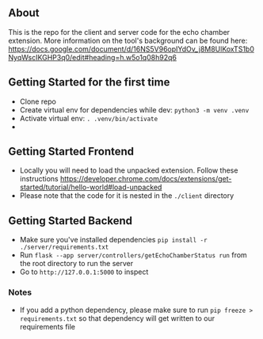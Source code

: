 ## About
This is the repo for the client and server code for the echo chamber extension. More information on the tool's background can be found here: https://docs.google.com/document/d/16NS5V96opIYdOv_j8M8UlKoxTS1b0NyqWscIKGHP3q0/edit#heading=h.w5o1q08h92q6

## Getting Started for the first time
- Clone repo
- Create virtual env for dependencies while dev: `python3 -m venv .venv`
- Activate virtual env: `. .venv/bin/activate`
- 

## Getting Started Frontend
- Locally you will need to load the unpacked extension. Follow these instructions https://developer.chrome.com/docs/extensions/get-started/tutorial/hello-world#load-unpacked
 - Please note that the code for it is nested in the `./client` directory


## Getting Started Backend
- Make sure you've installed dependencies `pip install -r ./server/requirements.txt`
- Run `flask --app server/controllers/getEchoChamberStatus run` from the root directory to run the server
- Go to `http://127.0.0.1:5000` to inspect 


### Notes
- If you add a python dependency, please make sure to run `pip freeze > requirements.txt` so that dependency will get written to our requirements file

